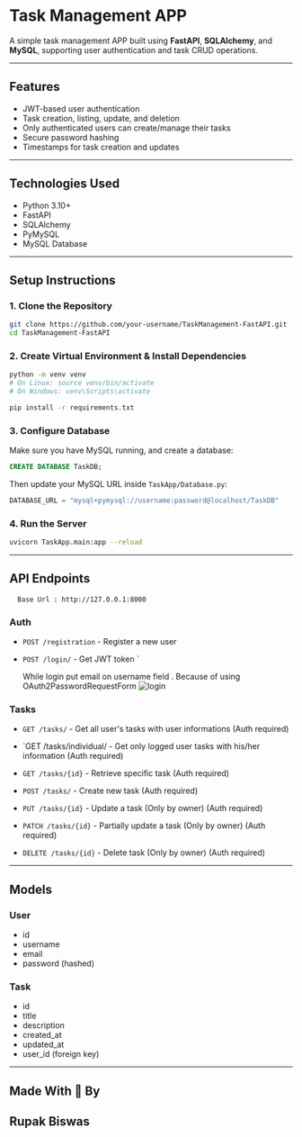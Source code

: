 # Task Management APP

A simple task management APP built using **FastAPI**, **SQLAlchemy**, and **MySQL**, supporting user authentication and task CRUD operations.

---

## Features

- JWT-based user authentication
- Task creation, listing, update, and deletion
- Only authenticated users can create/manage their tasks
- Secure password hashing
- Timestamps for task creation and updates

---

## Technologies Used

- Python 3.10+
- FastAPI
- SQLAlchemy
- PyMySQL
- MySQL Database

---

## Setup Instructions

### 1. Clone the Repository
```bash
git clone https://github.com/your-username/TaskManagement-FastAPI.git
cd TaskManagement-FastAPI
```

### 2. Create Virtual Environment & Install Dependencies
```bash
python -m venv venv
# On Linux: source venv/bin/activate
# On Windows: venv\Scripts\activate

pip install -r requirements.txt
```

### 3. Configure Database
Make sure you have MySQL running, and create a database:
```sql
CREATE DATABASE TaskDB;
```
Then update your MySQL URL inside `TaskApp/Database.py`:
```python
DATABASE_URL = "mysql+pymysql://username:password@localhost/TaskDB"
```

### 4. Run the Server
```bash
uvicorn TaskApp.main:app --reload
```

---

## API Endpoints
```
  Base Url : http://127.0.0.1:8000  
```
### Auth
- `POST /registration` - Register a new user
- `POST /login/` - Get JWT token `
 
   While login put email on username field . Because of using OAuth2PasswordRequestForm 
  ![login](https://github.com/user-attachments/assets/775001fc-75f8-42d8-958e-c608bf96f4fd)

### Tasks
- `GET /tasks/` -            Get all user's tasks with user informations (Auth required)
 
- `GET /tasks/individual/ -  Get only logged user tasks with his/her information (Auth required)
 
- `GET /tasks/{id}` -        Retrieve specific task (Auth required)
 
- `POST /tasks/` -           Create new task (Auth required)
 
- `PUT /tasks/{id}` -        Update a task (Only by owner) (Auth required)
 
- `PATCH /tasks/{id}` -      Partially update a task (Only by owner) (Auth required)
 
- `DELETE /tasks/{id}` -     Delete task (Only by owner) (Auth required)

---

## Models

### User
- id
- username
- email
- password (hashed)

### Task
- id
- title
- description
- created_at
- updated_at
- user_id (foreign key)

---

## Made With 💖 By
## Rupak Biswas
